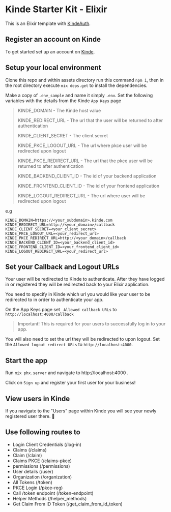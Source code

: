 # Kinde Starter Kit - Elixir
This is an Elixir template with [KindeAuth](https://kinde.com/docs/developer-tools/elixir-sdk/).

## Register an account on Kinde
To get started set up an account on [Kinde](https://app.kinde.com/register).

## Setup your local environment
Clone this repo and within assets directory run this command `npm i`, then in the root directory execute `mix deps.get` to install the dependencies.

Make a copy of `.env_sample` and name it simply `.env`. Set the following variables with the details from the Kinde `App Keys` page

> KINDE_DOMAIN - The Kinde host value
>
> KINDE_REDIRECT_URL - The url that the user will be returned to after authentication
>
> KINDE_CLIENT_SECRET - The client secret
>
> KINDE_PKCE_LOGOUT_URL - The url where pkce user will be redirected upon logout
>
> KINDE_PKCE_REDIRECT_URL - The url that the pkce user will be returned to after authentication
>
> KINDE_BACKEND_CLIENT_ID - The id of your backend application
>
> KINDE_FRONTEND_CLIENT_ID - The id of your frontend application
>
> KINDE_LOGOUT_REDIRECT_URL - The url where user will be redirected upon logout

e.g

```
KINDE_DOMAIN=https://<your_subdomain>.kinde.com
KINDE_REDIRECT_URL=http://<your_domain>/callback
KINDE_CLIENT_SECRET=<your_client_secret>
KINDE_PKCE_LOGOUT_URL=<your_redirect_url>
KINDE_PKCE_REDIRECT_URL=http://<your_domain>/callback
KINDE_BACKEND_CLIENT_ID=<your_backend_client_id>
KINDE_FRONTEND_CLIENT_ID=<your_frontend_client_id>
KINDE_LOGOUT_REDIRECT_URL=<your_redirect_url>
```
## Set your Callback and Logout URLs
Your user will be redirected to Kinde to authenticate. After they have logged in or registered they will be redirected back to your Elixir application.

You need to specify in Kinde which url you would like your user to be redirected to in order to authenticate your app.

On the App Keys page set ` Allowed callback URLs` to `http://localhost:4000/callback`

> Important! This is required for your users to successfully log in to your app.

You will also need to set the url they will be redirected to upon logout. Set the `Allowed logout redirect URLs` to `http://localhost:4000`.

## Start the app

Run `mix phx.server` and navigate to http://localhost:4000 .

Click on `Sign up` and register your first user for your business!
## View users in Kinde

If you navigate to the "Users" page within Kinde you will see your newly registered user there. 🚀
## Use following routes to

- Login Client Credentials (/log-in)
- Claims (/claims)
- Claim (/claim)
- Claims PKCE (/claims-pkce)
- permissions (/permissions)
- User details (/user)
- Organization (/organization)
- All Tokens (/token)
- PKCE Login (/pkce-reg)
- Call /token endpoint (/token-endpoint)
- Helper Methods (/helper_methods)
- Get Claim From ID Token (/get_claim_from_id_token)

